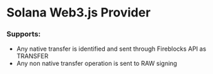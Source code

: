 # Solana Web3.js Provider


### Supports:

- Any native transfer is identified and sent through Fireblocks API as TRANSFER
- Any non native transfer operation is sent to RAW signing